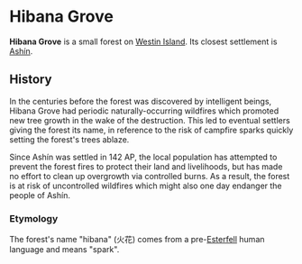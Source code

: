 # Hibana Grove

**Hibana Grove** is a small forest on [Westin Island](index.md). Its closest settlement is [Ashín](../../../../../ch-2-people-of-mote/societies/esterfell-accord/ashin/).

## History

In the centuries before the forest was discovered by intelligent beings, Hibana Grove had periodic naturally-occurring wildfires which promoted new tree growth in the wake of the destruction. This led to eventual settlers giving the forest its name, in reference to the risk of campfire sparks quickly setting the forest's trees ablaze.

Since Ashín was settled in 142 AP, the local population has attempted to prevent the forest fires to protect their land and livelihoods, but has made no effort to clean up overgrowth via controlled burns. As a result, the forest is at risk of uncontrolled wildfires which might also one day endanger the people of Ashín.

### Etymology

The forest's name "hibana" (火花) comes from a pre-[Esterfell](../../) human language and means "spark".
